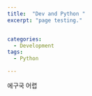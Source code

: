 ```yaml
---
title:  "Dev and Python " 
excerpt: "page testing."


categories:
  - Development
tags:
  - Python

---
```

에구국  어렵
